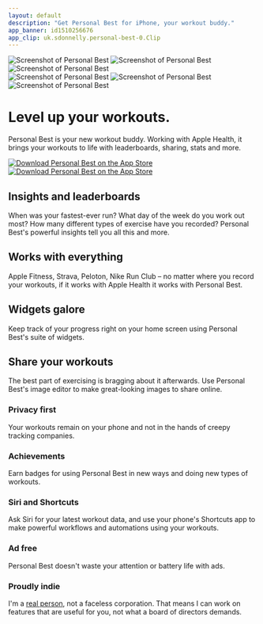 ```yaml
---
layout: default
description: "Get Personal Best for iPhone, your workout buddy."
app_banner: id1510256676
app_clip: uk.sdonnelly.personal-best-0.Clip
---
```


<div class="hero light-mode-only">
    <img src="/assets/hero-left.png" class="hero-left" alt="Screenshot of Personal Best">
    <img src="/assets/hero-centre.png" class="hero-centre" alt="Screenshot of Personal Best">
    <img src="/assets/hero-right.png" class="hero-right" alt="Screenshot of Personal Best">
</div>

<div class="hero dark-mode-only">
    <img src="/assets/hero-left-dark.png" class="hero-left" alt="Screenshot of Personal Best">
    <img src="/assets/hero-centre-dark.png" class="hero-centre" alt="Screenshot of Personal Best">
    <img src="/assets/hero-right-dark.png" class="hero-right" alt="Screenshot of Personal Best">
</div>

<h1>Level up your workouts.</h1>

<p>
    Personal Best is your new workout buddy. Working with Apple Health, it brings your workouts to life with leaderboards, sharing, stats and more.
</p>

<a class="app-store-badge light-mode-only" href="https://apps.apple.com/gb/app/personal-best-workouts/id1510256676">
  <img src="/assets/download-on-the-app-store.svg" alt="Download Personal Best on the App Store" />
</a>

<a class="app-store-badge dark-mode-only" href="https://apps.apple.com/gb/app/personal-best-workouts/id1510256676">
  <img src="/assets/download-on-the-app-store-dark.svg" alt="Download Personal Best on the App Store" />
</a>

<!-- <img src="/assets/personal-best-app-clip-code.svg" class="app-clip-code" alt="Personal Best App Clip Code"> -->

<section>
    <h2>Insights and leaderboards</h2>
    <p>
        When was your fastest-ever run? What day of the week do you work out most? How many different types of exercise have you recorded? Personal Best's powerful insights tell you all this and more.
    </p>
</section>

<section>
    <h2>Works with everything</h2>
    <p>
        Apple Fitness, Strava, Peloton, Nike Run Club – no matter where you record your workouts, if it works with Apple Health it works with Personal Best.
    </p>
</section>

<section>
    <h2>Widgets galore</h2>
    <p>
        Keep track of your progress right on your home screen using Personal Best's suite of widgets.
    </p>
</section>

<section>
    <h2>Share your workouts</h2>
    <p>
        The best part of exercising is bragging about it afterwards. Use Personal Best's image editor to make great-looking images to share online.
    </p>
</section>

<section class="extra-features">
    <div class="feature">
        <h3>Privacy first</h3>
        <p>
            Your workouts remain on your phone and not in the hands of creepy tracking companies.
        </p>
    </div>
    <div class="feature">
        <h3>Achievements</h3>
        <p>
            Earn badges for using Personal Best in new ways and doing new types of workouts.
        </p>
    </div>
    <div class="feature">
        <h3>Siri and Shortcuts</h3>
        <p>
            Ask Siri for your latest workout data, and use your phone's
            Shortcuts app to make powerful workflows and automations using your workouts.
        </p>
    </div>
    <div class="feature">
        <h3>Ad free</h3>
        <p>
            Personal Best doesn't waste your attention or battery life with ads.
        </p>
    </div>
    <div class="feature">
        <h3>Proudly indie</h3>
        <p>
            I'm a <a href="https://twitter.com/shauneba">real person</a>, not a faceless corporation. That means I can work on features that are useful for you, not what a board of directors demands.
        </p>
    </div>
</section>